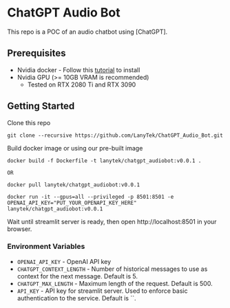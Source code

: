 # ChatGPT Audio Bot

This repo is a POC of an audio chatbot using [ChatGPT].

## Prerequisites
- Nvidia docker - Follow this [tutorial](https://docs.nvidia.com/datacenter/cloud-native/container-toolkit/install-guide.html#docker) to install
- Nvidia GPU (>= 10GB VRAM is recommended)
    - Tested on RTX 2080 Ti and RTX 3090

## Getting Started

Clone this repo
```
git clone --recursive https://github.com/LanyTek/ChatGPT_Audio_Bot.git
```

Build docker image or using our pre-built image
```
docker build -f Dockerfile -t lanytek/chatgpt_audiobot:v0.0.1 .

OR

docker pull lanytek/chatgpt_audiobot:v0.0.1
```

```
docker run -it --gpus=all --privileged -p 8501:8501 -e OPENAI_API_KEY="PUT_YOUR_OPENAPI_KEY_HERE" lanytek/chatgpt_audiobot:v0.0.1
```

Wait until streamlit server is ready, then open http://localhost:8501 in your browser.

### Environment Variables
- `OPENAI_API_KEY` - OpenAI API key
- `CHATGPT_CONTEXT_LENGTH` - Number of historical messages to use as context for the next message. Default is 5.
- `CHATGPT_MAX_LENGTH` - Maximum length of the request. Default is 500.
- `API_KEY` - API key for streamlit server. Used to enforce basic authentication to the service. Default is ``.